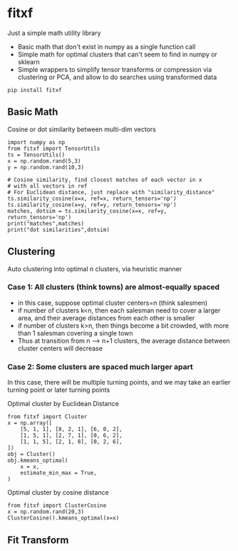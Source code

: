 # fitxf

Just a simple math utility library

- Basic math that don't exist in numpy as a single function call
- Simple math for optimal clusters that can't seem to find in numpy
  or sklearn
- Simple wrappers to simplify tensor transforms or compression
  via clustering or PCA, and allow to do searches using transformed
  data

```
pip install fitxf
```

## Basic Math

Cosine or dot similarity between multi-dim vectors
```
import numpy as np
from fitxf import TensorUtils
ts = TensorUtils()
x = np.random.rand(5,3)
y = np.random.rand(10,3)

# Cosine similarity, find closest matches of each vector in x
# with all vectors in ref
# For Euclidean distance, just replace with "similarity_distance"
ts.similarity_cosine(x=x, ref=x, return_tensors='np')
ts.similarity_cosine(x=y, ref=y, return_tensors='np')
matches, dotsim = ts.similarity_cosine(x=x, ref=y, return_tensors='np')
print("matches",matches)
print("dot similarities",dotsim)
```

## Clustering

Auto clustering into optimal n clusters, via heuristic manner

### Case 1: All clusters (think towns) are almost-equally spaced

- in this case, suppose optimal cluster centers=n (think
  salesmen)
- if number of clusters k<n, then each salesman need to cover
  a larger area, and their average distances from each other is smaller
- if number of clusters k>n, then things become a bit crowded,
  with more than 1 salesman covering a single town
- Thus at transition from n --> n+1 clusters, the average
  distance between cluster centers will decrease

### Case 2: Some clusters are spaced much larger apart

In this case, there will be multiple turning points, and we
may take an earlier turning point or later turning points

Optimal cluster by Euclidean Distance
```
from fitxf import Cluster
x = np.array([
    [5, 1, 1], [8, 2, 1], [6, 0, 2],
    [1, 5, 1], [2, 7, 1], [0, 6, 2],
    [1, 1, 5], [2, 1, 8], [0, 2, 6],
])
obj = Cluster()
obj.kmeans_optimal(
    x = x,
    estimate_min_max = True,
)
```

Optimal cluster by cosine distance
```
from fitxf import ClusterCosine
x = np.random.rand(20,3)
ClusterCosine().kmeans_optimal(x=x)
```

## Fit Transform


